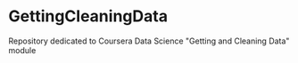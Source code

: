 # GettingCleaningData
Repository dedicated to Coursera Data Science "Getting and Cleaning Data" module
